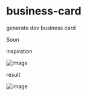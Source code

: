 # business-card
generate dev business card

Soon

inspiration

![image](https://github.com/user-attachments/assets/dfafc2e6-8fc5-4a45-8f22-76ed1528f57b)

result

![image](https://github.com/user-attachments/assets/27bbf053-c349-494b-b72e-dcd9be4b53c7)


